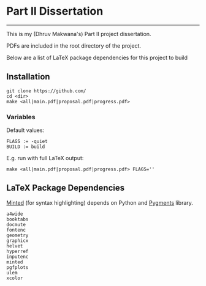 # Part II Dissertation
---

This is my (Dhruv Makwana's) Part II project dissertation.

PDFs are included in the root directory of the project.

Below are a list of LaTeX package dependencies for this project to build

## Installation
  
    git clone https://github.com/
    cd <dir>
    make <all|main.pdf|proposal.pdf|progress.pdf>

### Variables

Default values:

    FLAGS := -quiet
    BUILD := build 

E.g. run with full LaTeX output:

    make <all|main.pdf|proposal.pdf|progress.pdf> FLAGS=''

## LaTeX Package Dependencies

[Minted](https://github.com/gpoore/minted) (for syntax highlighting) depends on
Python and [Pygments](http://pygments.org/download/) library.

    a4wide
    booktabs
    docmute
    fontenc
    geometry
    graphicx
    helvet
    hyperref
    inputenc
    minted
    pgfplots
    ulem
    xcolor
